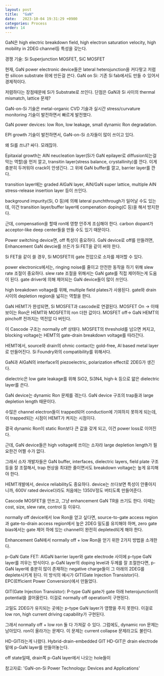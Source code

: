 ```yaml
---
layout: post
title:  "GaN"
date:   2023-10-04 19:31:29 +0900
categories: Process
order: 14
---
```



GaN은 high electric breakdown field, high electron saturation velocity, high mobility in 2DEG channel등 특성을 갖는다.

경쟁 기술: Si Superjunction MOSFET, SiC MOSFET

현재, GaN power electronic device들은 lateral heterojunction을 커다랗고 저렴한 silicon substrate 위에 만든걸 쓴다.
GaN on Si: 기존 Si fab에서도 만들 수 있어서 경제적이다.

저렴하다는 장점때문에 Si가 Substrate로 쓰인다.
단점은 GaN과 Si 사이의 thermal mismatch, lattice 문제?

GaN-on-Si 기술은 metal-organic CVD 기술과 실시간 stress/curvature monitoring 기술이 발전하면서 빠르게 발전했다.

GaN power devices: low Ron, low leakage, small dynamic Ron degradation.

EPI growth 기술이 발전하면서, GaN-on-Si 소자들이 많이 쓰이고 있다.

왜 Si를 쓰냐? 싸다. 모래잖아.

Epitaxial growth는 AlN neucleation layer(Si가 GaN epilayer로 diffusion되는걸 막는 역할)을 먼저 깔고,
transitin layer(stress balance, crystallinity)를 깐다. 이게 충분히 두꺼워야 crack이 안생긴다.
그 위에 GaN buffer를 깔고, barrier layer를 깐다.

transition layer에는 graded AlGaN layer, AlN/GaN super lattice, multiple AlN stress-release insertion layer 등이 쓰인다.

background impurity(Si, O 등)에 의해 lateral punchthrough가 일어날 수도 있는데,
이건 transition layer/buffer layer에 compenation doping(C 등)을 해서 방지한다.

근데, compensation을 할때 ron에 영향 안주게 조심해야 한다.
carbon dopant가 acceptor-like deep center들을 만들 수도 있기 때문이다.

Power switching device면, off 특성이 중요하다.
GaN device로 off를 만들려면, Enhancement GaN devcie를 쓰든가 Si FET을 같이 써야 한다.

Si FET을 같이 쓸 경우, Si MOSFET의 gate 전압으로 소자를 제어할 수 있다.

power electronics에서는, ringing noise를 줄이고 안전한 동작을 하기 위해 slew rate 조절이 중요하다.
slew rate 조절을 위해서는 GaN gate를 직접 제어하는게 도움이 된다.
gate driver에 의해 제어되는 GaN device들이 많이 쓰인다.

high breakdown voltage를 위해, multiple field plates가 사용된다.
gate와 drain 사이의 depletion region을 넓히는 역할을 한다.

GaN HEMT가 완성되면, Si MOSFET과 cascode로 연결된다.
MOSFET On -> 이때 보이는 Ron은 HEMT와 MOSFET의 ron 더한 값이다.
MOSFET off-> GaN HEMT의 pinchoff 전까지는 역전압 다 버틴다.

이 Cascode 구조는 normally off 상태다.
MOSFET의 threshold를 넘으면 켜지고,
blocking voltage는 HEMT의 gate-drain breakdown voltage를 따라간다.

HEMT에서, source와 drain의 ohmic contact는 gold-free, Al based metal layer로 만들어진다.
Si Foundry와의 compatibility를 위해서다.

GaN과 AlGaN의 interface의 piezoelectric, polarization effect로 2DEG가 생긴다.

dielectric은 low gate leakage를 위해 SiO2, Si3N4, high-k 등으로 얇은 dielectric layer를 쓴다.



GaN device는 dynamic Ron 문제를 겪는다.
GaN device 구조의 trap들과 large depletion length 때문이다.

수많은 channel electron들이 trapped되어 conduction에 기여하지 못하게 되는데,
이 trapped되는 시점이 HEMT가 켜지는 시점이다.

결국 dynamic Ron이 static Ron보다 큰 값을 갖게 되고, 이건 power loss로 이어진다.

근데, GaN device들은 high voltage에 쓰이는 소자라 large depletion length가 필요한건 어쩔 수가 없다.

그래서 소자 개발자들은 GaN buffer, interfaces, dielectric layers, field plate 구조 등을 잘 조절해서,
trap 현상을 최대한 줄이면서도 breakdown voltage는 높게 유지해야 한다.


HEMT개발에서, device reliability도 중요하다.
device는 쓰다보면 특성이 안좋아지니까, 600V rated device더라도 처음에는 1350V정도 버티도록 만들어준다.

Cascode MOSFET을 안쓰고, 그냥 enhancement GaN TR을 쓰기도 한다.
이때는 cost, size, slew rate, control 등 이유다.


normally off device에서 low Ron을 얻고 싶다면,
source-to-gate access region과 gate-to-drain access region에서 높은 2DEG 밀도를 유지해야 하며,
zero gate bias에서는 gate 제어 하에 있는 channel이 완전히 depleted되게 해야 한다.


Enhancement GaN에서 normally off + low Ron을 얻기 위한 2가지 방법을 소개한다.

p-GaN Gate FET:
AlGaN barrier layer와 gate electrode 사이에 p-type GaN layer를 끼우는 방식이다.
p-GaN layer의 doping level과 두께를 잘 조절한다면,
p-GaN layer에 충분히 많이 존재하는 negative charge들이 그 아래의 2DEG를 deplete시키게 된다.
이 방식의 예시가 GIT(Gate Injection Transistor)다. EPC(Efficient Power Conversion)에서 만들었다.

GIT(Gate Injection Transistor):
P-type GaN gate가 gate 아래 heterojunction의 potential을 끌어올린다.
이걸로 normally off operation이 구현된다.

고밀도 2DEG가 유지되는 곳에는 p-type GaN layer가 영향을 주지 못한다.
이걸로 low ron, high current driving capability가 구현된다.

그래서 normally off + low ron 둘 다 가져갈 수 있다.
그럼에도, dynamic ron 문제는 남아있다. ron이 올라가는 문제다.
이 문제는 current collapse 문제라고도 불린다.

HD-GIT라는게 나왔다.
Hybrid-drain-embedded GIT
HD-GIT은 drain electrode 밑에 p-GaN layer를 만들어놓는다.

off state일때, drain쪽 p-GaN layer에서 나오는 hole들이 

참고자료: 'GaN-on-Si Power Technology: Devices and Applications'